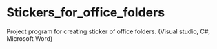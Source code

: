 # Stickers_for_office_folders
Project program for creating sticker of office folders. (Visual studio, C#, Microsoft Word)
